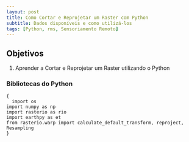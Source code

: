 ```yaml
---
layout: post
title: Como Cortar e Reprojetar um Raster com Python
subtitle: Dados disponíveis e como utilizá-los  
tags: [Python, rms, Sensoriamento Remoto]
---
```


## Objetivos

1. Aprender a Cortar e Reprojetar um Raster utilizando o Python


### Bibliotecas do Python

```
{
  import os
import numpy as np
import rasterio as rio
import earthpy as et
from rasterio.warp import calculate_default_transform, reproject, Resampling
}
```








